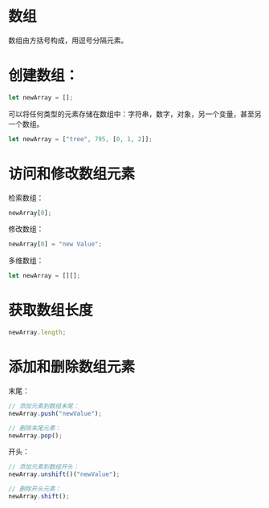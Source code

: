 # 数组

数组由方括号构成，用逗号分隔元素。

# 创建数组：

```js
let newArray = [];
```

可以将任何类型的元素存储在数组中：字符串，数字，对象，另一个变量，甚至另一个数组。

```js
let newArray = ["tree", 795, [0, 1, 2]];
```

# 访问和修改数组元素

检索数组：

```js
newArray[0];
```

修改数组：

```js
newArray[0] = "new Value";
```

多维数组：

```js
let newArray = [][];
```

# 获取数组长度

```js
newArray.length;
```

# 添加和删除数组元素

末尾：

```js
// 添加元素到数组末尾：
newArray.push("newValue");

// 删除末尾元素：
newArray.pop();
```

开头：

```js
// 添加元素到数组开头：
newArray.unshift()("newValue");

// 删除开头元素：
newArray.shift();
```
